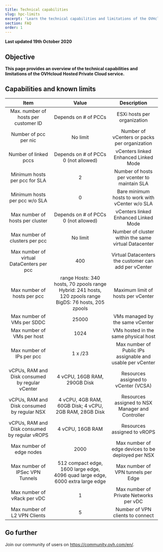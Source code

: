 ```yaml
---
title: Technical capabilities
slug: hpc-limits
excerpt: 'Learn the technical capabilities and limitations of the OVHcloud Hosted Private Cloud'
section: FAQ
order: 1
---
```


**Last updated 19th October 2020**

## Objective

**This page provides an overview of the technical capabilities and limitations of the OVHcloud Hosted Private Cloud service.**

## Capabilities and known limits


| Item | Value | Description |
|:-----:|:-----:|:----------:|
| Max. number of hosts per customer ID |  Depends on # of PCCs | ESXi hosts per organization |
| Number of pcc per nic |   No limit | Number of vCenters or packs per organization |
| Number of linked pccs |  Depends on # of PCCs 0 (not allowed) | vCenters linked Enhanced Linked Mode |
| Minimum hosts per pcc for SLA |  2| Number of hosts per vcenter to maintain SLA |
| Minimum hosts per pcc w/o SLA |  0 | Bare minimum hosts to work with vCenter w/o SLA |
| Max number of hosts per cluster |  Depends on # of PCCs 0 (not allowed) | vCenters linked Enhanced Linked Mode |
| Max number of clusters per pcc |  No limit | Number of cluster within the same virtual Datacenter |
| Max number of virtual DataCenters per pcc |  400 | Virtual Datacenters the customer can add per vCenter |
| Max number of hosts per pcc |  range Hosts: 340 hosts, 70 zpools range Hybrid: 241 hosts, 120 zpools range BigDS: 76 hosts, 205 zpools | Maximum limit of hosts per vCenter |
| Max number of VMs per SDDC |  25000 | VMs managed by the same vCenter |
| Max number of VMs per host |  1024 | VMs hosted in the same physical host |
| Max number of IPs per pcc |  1 x  /23 | Max number of Public IPs assignable and usable per vCenter  |
| vCPUs, RAM and Disk consumed by regular vCenter |  4 vCPU, 16GB RAM, 290GB Disk | Resources assigned to vCenter (VCSA) |
| vCPUs, RAM and Disk consumed by regular NSX |  4 vCPU, 4GB RAM, 60GB Disk; 4 vCPU, 2GB RAM, 28GB Disk | Resources assigned to NSX Manager and Controller |
| vCPUs, RAM and Disk consumed by regular vROPS |  4 vCPU, 16GB RAM | Resources assigned to vROPS |
| Max number of edge nodes |  2000 | Max number of edge devices to be deployed per NSX |
| Max number of IPSec VPN Tunnels |  512 compact edge, 1600 large edge, 4096 quad large edge, 6000 extra large edge | Max number of VPN tunnels per Edge |
| Max number of vRack per vDC |  1 | Max number of Private Networks per vDC |
| Max number of L2 VPN Clients |  5 | Number of VPN clients to connect |



## Go further

Join our community of users on <https://community.ovh.com/en/>.
